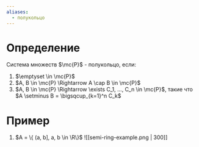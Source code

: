 ```yaml
---
aliases:
  - полукольцо
---
```

# Определение
Система множеств $\mc{P}$ - полукольцо, если:
1. $\emptyset \in \mc{P}$
2. $A, B \in \mc{P} \Rightarrow A \cap B \in \mc{P}$
3. $A, B \in \mc{P} \Rightarrow \exists C_1, ..., C_n \in \mc{P}$, такие что $A \setminus B = \bigsqcup_{k=1}^n C_k$

# Пример
1. $A = \{ (a, b], a, b \in \R\}$ 
![[semi-ring-example.png | 300]]